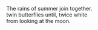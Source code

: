 The rains of summer join together.    
twin butterflies until, twice white    
from looking at the moon.    

